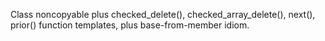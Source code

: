 Class noncopyable plus checked_delete(), checked_array_delete(), next(), prior() function templates, plus base-from-member idiom.

